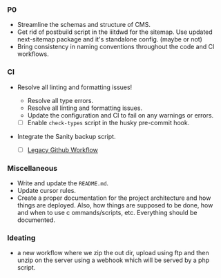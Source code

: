 ### P0

- Streamline the schemas and structure of CMS.
- Get rid of postbuild script in the iiitdwd for the sitemap. Use updated next-sitemap package and it's standalone config. (maybe or not)
- Bring consistency in naming conventions throughout the code and CI workflows.

### CI

- Resolve all linting and formatting issues!

  - Resolve all type errors.
  - Resolve all linting and formatting issues.
  - Update the configuration and CI to fail on any warnings or errors.
  - [ ] Enable `check-types` script in the husky pre-commit hook.

- Integrate the Sanity backup script.
  - [ ] [Legacy Github Workflow](https://github.com/Velocity-IIITDWD/iiitdwd.ac.in/blob/dev/.github/workflows/backup-sanity.yml)

### Miscellaneous

- Write and update the `README.md`.
- Update cursor rules.
- Create a proper documentation for the project architecture and how things are deployed. Also, how things are supposed to be done, how and when to use c ommands/scripts, etc. Everything should be documented.

### Ideating

- a new workflow where we zip the out dir, upload using ftp and then unzip on the server using a webhook which will be served by a php script.
